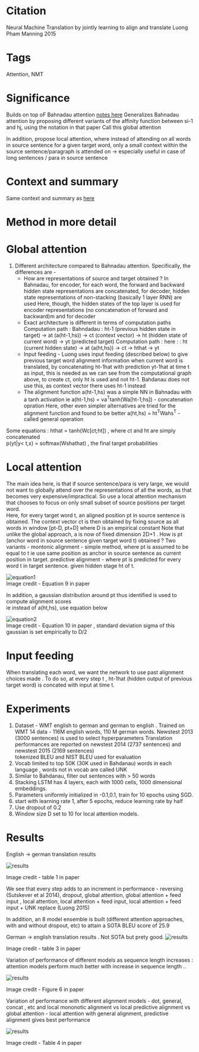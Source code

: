 # Citation  

Neural Machine Translation by jointly learning to align and translate
Luong Pham Manning 2015


# Tags  

Attention, NMT

# Significance

Builds on top oF Bahnadau attention [notes here](./NLP/Attention_Bahdanau_2015.md) 
Generalizes Bahnadau attention by proposing different variants of the affinity function between si-1 and hj, using the notation in that paper
Call this global attention

In addition, propose local attention, where instead of attending on all words in source sentence for a given target word,
only a small context within the source sentence/paragraph is attended on -> especially useful in case of long sentences / para
in source sentence

# Context and summary  

Same context and summary as [here](./NLP/Attention_Bahdanau_2015.md) 





# Method in more detail

# Global attention  

1) Different architecture compared to Bahnadau attention. Specifically, the differences are  - 
    - How are representations of source and target obtained ?
      In Bahnadau, for encoder, for each word, the forward and backward hidden state representations are concatenated, 
      for decoder, hidden state representations of non-stacking (basically 1 layer RNN) are used
      Here, though, the hidden states of the top layer is used for encoder representations (no concatenation of forward and backward)m
      and for decoder
    - Exact architecture is different in terms of computation paths
      Computation path : Bahndadau :  ht-1 (previous hidden state in target) -> at (a(ht-1,hs)) -> ct (context vector) -> ht (hidden state of current word) -> yt (predicted target)
      Computation path : here : : ht (current hidden state) -> at (a(ht,hs)) -> ct -> hthat -> yt  
    - Input feeding - Luong uses input feeding (described below) to give previous target word alignment information when current word is translated, by concatenating ht-1hat with prediction yt-1hat at time t as input,
      this is needed as we can see from the computational graph above, to create ct, only ht is used and not ht-1. Bahdanau does not use this, as context vector there uses ht-1 instead
    - The alignment function a(ht-1,hs) was a simple NN in Bahnadau with a tanh activation ie a(ht-1,hs) = va<sup>T</sup>tanh(Wa[ht-1;hs]) - concatenation opration
      Here, other even simpler alternatives are tried for the alignment function and found to be better a(ht,hs) = ht<sup>T</sup>Wahs<sup>T</sup>    - called general operation   
      

Some equations : hthat = tanh(Wc[ct;ht]) , where ct and ht are simply concatenated  
                 p(yt|y< t,x) = softmax(Wshathat)  , the final target probabilities    
      
# Local attention  


The main idea here, is that if source sentence/para is very large, we would not want to globally attend over the representations 
of all the words, as that becomes very expensive/impractical. So use a local attention mechanism that chooses to focus on only
small subset of source positions per target word.   
Here, for every target word t, an aligned position pt in source sentence is obtained. The context vector ct 
is then obtained by fixing source as all words in window [pt-D, pt+D] where D is an empirical constant 
Note that unlike the global approach, a is now of fixed dimension 2D+1 .
How is pt (anchor word in source sentence given target word t) obtained  ? Two variants - 
montonic alignment - simple method, where pt is assumed to be equal to t ie use same position as anchor in source sentence as current position in target. 
predictive alignment -  where pt is predicted for every word t in target sentence. given hidden stage ht of t. 


![equation1](luongattention_pic1.png "Image Credit Equation 9 in paper")  
Image credit - Equation 9 in paper  

In addition, a gaussian distribution around pt thus identified is used to compute alignment scores  
ie instead of a(ht,hs), use equation below 

![equation2](luongattention_pic2.png "Image Credit Equation 10 in paper")  
Image credit - Equation 10 in paper , standard deviation sigma of this gaussian is set empirically to D/2  

# Input feeding  

When translating each word, we want the network to use past alignment choices made .
To do so, at every step t , ht-1hat (hidden output of previous target word) is concated with input at time t. 




# Experiments

1) Dataset - WMT english to german and german to english . Trained on WMT 14 data - 116M english words, 110 M german words. Newstest 2013 (3000 sentences) is used to select hyperparameters 
   Translation performances are reported on newstest 2014 (2737 sentences) and newstest 2015 (2169 sentences)  
   tokenized BLEU and NIST BLEU used for evaluation 
2) Vocab limited to top 50K (30K used in Bahdanau) words  in each language , words not in vocab are called UNK
3) Similar to Bahdanau, filter out sentences with > 50 words 
4) Stacking LSTM has 4 layers, each with 1000 cells, 1000 dimensional embeddings. 
5) Parameters uniformly initialized in -0.1,0.1, train for 10 epochs using SGD. 
6) start with learning rate 1, after 5 epochs, reduce learning rate by half 
7) Use dropout of 0.2 
8) Window size D set to 10 for local attention models. 


# Results   

English -> german translation results  

![results](luongattention_pic3.png "Image Credit Table 1 in paper")  

Image credit - table 1 in paper 


We see that every step adds to an increment in performance - reversing (Sutskever et al 2014), dropout, global attention, global attention + feed input , local attention,
local attention + feed input, local attention + feed input + UNK replace (Luong 2015)  

In addition, an 8 model ensemble is built (different attention approaches, with and without dropout, etc) to attain a SOTA BLEU score of 25.9



German -> english translation results   . Not SOTA but prety good. 
![results](luongattention_pic4.png "Image Credit Table 1 in paper")    

Image credit - table 3 in paper 



Variation of performance of different models as sequence length increases : attention models perform much better with increase in sequence length  .. 

![results](luongattention_pic5.png "Image Credit Table 1 in paper")  

Image credit - Figure 6 in paper   



Variation of performance with different alignment models - dot, general, concat , etc and local mononotic alignment vs local predictive alignment vs global attention  -
local attention with general alignment, predictive alignment gives best performance

![results](luongattention_pic6.png "Image Credit Table 1 in paper")  

Image credit - Table 4 in paper  

